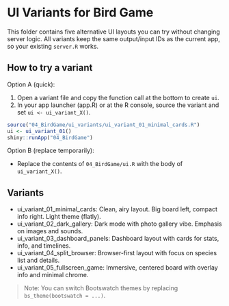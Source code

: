 # UI Variants for Bird Game

This folder contains five alternative UI layouts you can try without changing server logic.
All variants keep the same output/input IDs as the current app, so your existing `server.R` works.

## How to try a variant

Option A (quick):
1. Open a variant file and copy the function call at the bottom to create `ui`.
2. In your app launcher (app.R) or at the R console, source the variant and set `ui <- ui_variant_X()`.

```r
source("04_BirdGame/ui_variants/ui_variant_01_minimal_cards.R")
ui <- ui_variant_01()
shiny::runApp("04_BirdGame")
```

Option B (replace temporarily):
- Replace the contents of `04_BirdGame/ui.R` with the body of `ui_variant_X()`.

## Variants
- ui_variant_01_minimal_cards: Clean, airy layout. Big board left, compact info right. Light theme (flatly).
- ui_variant_02_dark_gallery: Dark mode with photo gallery vibe. Emphasis on images and sounds.
- ui_variant_03_dashboard_panels: Dashboard layout with cards for stats, info, and timelines.
- ui_variant_04_split_browser: Browser-first layout with focus on species list and details.
- ui_variant_05_fullscreen_game: Immersive, centered board with overlay info and minimal chrome.

> Note: You can switch Bootswatch themes by replacing `bs_theme(bootswatch = ...)`.
